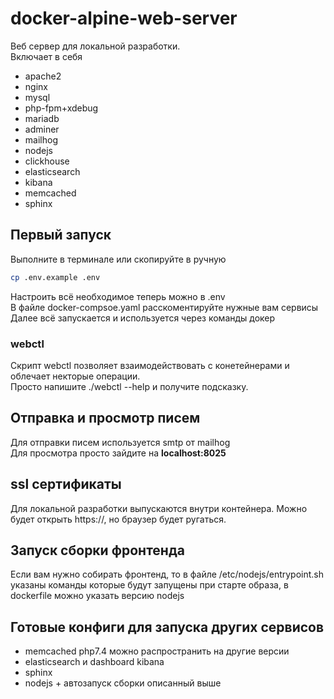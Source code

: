 # docker-alpine-web-server

Веб сервер для локальной разработки.  
Включает в себя 
- apache2
- nginx
- mysql
- php-fpm+xdebug
- mariadb
- adminer
- mailhog
- nodejs
- clickhouse
- elasticsearch
- kibana
- memcached
- sphinx

## Первый запуск
Выполните в терминале или скопируйте в ручную
```bash
cp .env.example .env
```
Настроить всё необходимое теперь можно в .env   
В файле docker-compsoe.yaml расскоментируйте нужные вам сервисы
Далее всё запускается и используется через команды докер
### webctl
Скрипт webctl позволяет взаимодействовать с конетейнерами и облечает некторые операции.   
Просто напишите ./webctl --help и получите подсказку.

## Отправка и просмотр писем
Для отправки писем используется smtp от mailhog  
Для просмотра просто зайдите на **localhost:8025**

## ssl сертификаты
Для локальной разработки выпускаются внутри контейнера. Можно будет открыть https://, но браузер будет ругаться.


## Запуск сборки фронтенда 
Если вам нужно собирать фронтенд, то в файле /etc/nodejs/entrypoint.sh указаны команды которые будут запущены при старте образа, в dockerfile можно указать версию nodejs

## Готовые конфиги для запуска других сервисов
- memcached php7.4 можно распространить на другие версии
- elasticsearch и dashboard kibana
- sphinx
- nodejs + автозапуск сборки описанный выше
